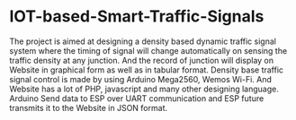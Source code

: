 # IOT-based-Smart-Traffic-Signals
The project is aimed at designing a density based dynamic traffic signal system where the timing of signal will change automatically on sensing the traffic density at any junction. And the record of junction will display on Website in graphical form as well as in tabular format.
Density base traffic signal control is made by using Arduino Mega2560, Wemos Wi-Fi. And Website has a lot of PHP, javascript and many other designing language.
Arduino Send data to ESP over UART communication and ESP future transmits it to the Website in JSON format.
